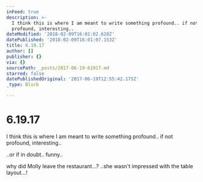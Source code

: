 ```yaml
---
inFeed: true
description: >-
  I think this is where I am meant to write something profound.. if not
  profound, interesting..
dateModified: '2018-02-09T16:01:02.628Z'
datePublished: '2018-02-09T16:01:07.153Z'
title: 6.19.17
author: []
publisher: {}
via: {}
sourcePath: _posts/2017-06-19-61917.md
starred: false
datePublishedOriginal: '2017-06-19T12:55:42.175Z'
_type: Blurb

---
```

# 6.19.17

I think this is where I am meant to write something profound.. if not profound, interesting..

..or if in doubt.. funny..

why did Molly leave the restaurant...? ..she wasn't impressed with the table layout...!